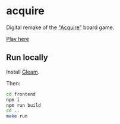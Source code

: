 # acquire

Digital remake of the ["Acquire"](https://en.wikipedia.org/wiki/Acquire) board game.

[Play here](https://acquire.x.invariant.cn/game/)

## Run locally

Install [Gleam](https://gleam.run/).

Then:

```bash
cd frontend
npm i
npm run build
cd ..
make run
```

